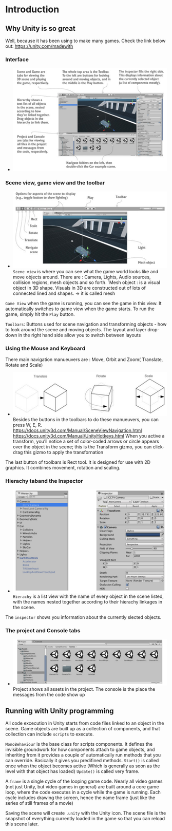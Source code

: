 # Introduction

## Why Unity is so great
Well, because it has been using to make many games. Check the link below out:
https://unity.com/madewith
### Interface
* ![Inteface](images/unity_interface.png)
### Scene view, game view and the toolbar
* ![Toolbars](images/toolbars.png)
`Scene view` is where you can see what the game world looks like and move objects around. There are : Camera, Lights, Audio sources, collision regions, mesh objects and so forth. 
`Mesh object : is a visual object in 3D shape. Visuals in 3D are constructed out of lots of connected lined and shapes. => it is called mesh

`Game View` when the game is running, you can see the game in this view. It automatically switches to game view when the game starts.
To run the game, simply hit the `Play` button.

`Toolbars`: Buttons used for scene navigation and transforming objects - how to look around the scene and moving objects. The layout and layer drop-down in the right hand side allow you to switch between layouts

### Using the Mouse and Keyboard
There main navigation manueuvers are : Move, Orbit and Zoom( Translate, Rotate and Scale)
* ![navigation](images/main_maneuver.png)
Besides the buttons in the toolbars to do these manueuvers, you can press W, E, R.
https://docs.unity3d.com/Manual/SceneViewNavigation.html
https://docs.unity3d.com/Manual/UnityHotkeys.html
When you active a transform, you’ll notice a set of color-coded arrows or circle appears over the object in the scene; this is the Transform gizmo, you can click-drag this gizmo to apply the transfornation

The last button of toolbars is Rect tool. It is designed for use with 2D graphics. It combines movement, rotation and scaling. 

### Hierachy taband the Inspector
* ![navigation](images/hierachy&inspector.png)
`Hierachy` is a list view with the name of every object in the scene listed, with the names nested together according to their hierachy linkages in the scene.

The `inspector` shows you information about the currently slected objects.

### The project and Console tabs
* ![navigation](images/project&console.png)
Project shows all assets in the project. 
The console is the place the messages from the code show up

## Running with Unity programming 

All code excecution in Unity starts from code files linked to an object in the scene. Game objects are built up as a collection of components, and that collection can include `scripts` to execute.

`MonoBehaviour` is the base class for scripts components. It defines the invisible groundwork for how components attach to game objects, and inheriting from it provides a couple of automatically run methods that you can override. Basically it gives you predifined methods.
`Start()` is called once when the object becomes active (Which is generally as soon as the level with that object has loaded)
`Update()` is called very frame.

A `frame` is a single cycle of the looping game code. Nearly all video games (not just Unity, but video games in general) are built around a core game loop, where the code executes in a cycle while the game is running. Each cycle includes drawing the screen, hence the name frame (just like the series of still frames of a movie)

Saving the scene will create `.unity` with the Unity icon. The scene file is the snapshot of everything currently loaded in the game so that you can reload this scene later. 













 
